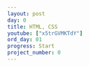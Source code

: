 ```yaml
---
layout: post
day: 0 
title: HTML, CSS
youtube: ["x5trGVMKTdY"]
ord_day: 01
progress: Start
project_number: 0
---
```

